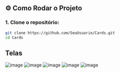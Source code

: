 
## ⚙️ Como Rodar o Projeto

### 1. Clone o repositório:
```bash
git clone https://github.com/SeuUsuario/Cards.git
cd Cards
```
## Telas 
 ![image](https://github.com/user-attachments/assets/ad5fd9bd-6d00-4c1c-a64a-c65258b7e175)
 ![image](https://github.com/user-attachments/assets/b2eb99a5-8388-4a8d-8b3b-155bb51f7e97)
 ![image](https://github.com/user-attachments/assets/1ab6b76f-bc0d-42c0-8239-82f1e7ceca4b)
 ![image](https://github.com/user-attachments/assets/f513225f-bb8f-440c-983b-88dcc42030b5)
 ![image](https://github.com/user-attachments/assets/2542ffc4-bd11-4377-8ec6-73198761a7de)
 




